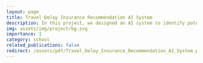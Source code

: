 ```yaml
---
layout: page
title: Travel Delay Insurance Recommendation AI System
description: In this project, we designed an AI system to identify potential travel insurance intentions of customers. Our designed large language model (LLM), named Insurance-GPT, is capable of analyzing in real-time during interactions with users and it utilizes deep learning model to accurately predict flight delay.
img: assets/img/project/bg.svg
importance: 1
category: school
related_publications: false
redirect: /assets/pdf/Travel_Delay_Insurance_Recommendation_AI_System.pdf
---
```

